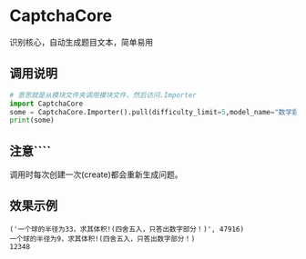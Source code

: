 # CaptchaCore

识别核心，自动生成题目文本，简单易用

## 调用说明

```python
# 意思就是从模块文件夹调用模块文件，然后访问.Importer
import CaptchaCore 
some = CaptchaCore.Importer().pull(difficulty_limit=5,model_name="数学题库")
print(some)
```
## 注意````

调用时每次创建一次(create)都会重新生成问题。

## 效果示例
```
('一个球的半径为33，求其体积!(四舍五入，只答出数字部分！)', 47916)
一个球的半径为9，求其体积!(四舍五入，只答出数字部分！)
12348
```
